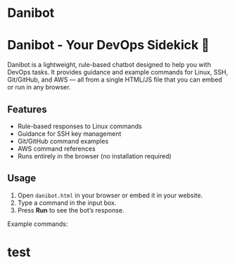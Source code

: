 # Danibot
# Danibot - Your DevOps Sidekick 🤖

Danibot is a lightweight, rule-based chatbot designed to help you with DevOps tasks. It provides guidance and example commands for Linux, SSH, Git/GitHub, and AWS — all from a single HTML/JS file that you can embed or run in any browser.

## Features

- Rule-based responses to Linux commands
- Guidance for SSH key management
- Git/GitHub command examples
- AWS command references
- Runs entirely in the browser (no installation required)

## Usage

1. Open `danibot.html` in your browser or embed it in your website.
2. Type a command in the input box.
3. Press **Run** to see the bot’s response.

Example commands:

# test
